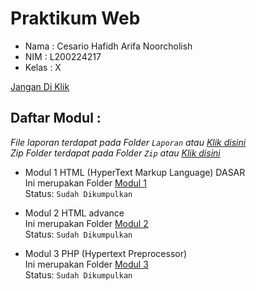 # Praktikum Web

- Nama  : Cesario Hafidh Arifa Noorcholish
- NIM   : L200224217
- Kelas : X

[Jangan Di Klik](https://www.youtube.com/watch?v=q-Y0bnx6Ndw)

## Daftar Modul :
*File laporan terdapat pada Folder `Laporan` atau [Klik disini](/Laporan)* <br>
*Zip Folder terdapat pada Folder `Zip` atau [Klik disini](/Zip)*

- Modul 1 HTML (HyperText Markup Language) DASAR <br>
Ini merupakan Folder [Modul 1](/Modul_1) <br>
Status: `Sudah Dikumpulkan`

- Modul 2 HTML advance <br>
Ini merupakan Folder [Modul 2](/Modul_2) <br>
Status: `Sudah Dikumpulkan`

- Modul 3 PHP (Hypertext Preprocessor) <br>
Ini merupakan Folder [Modul 3](/Modul_3) <br>
Status: `Sudah Dikumpulkan`

